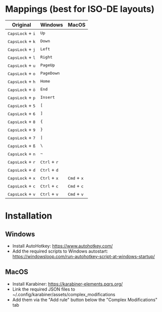 # Mappings (best for ISO-DE layouts)

|Original|Windows|MacOS|
|-|-|-|
|<kbd>CapsLock</kbd> + <kbd>i</kbd>|<kbd>Up</kbd>||
|<kbd>CapsLock</kbd> + <kbd>k</kbd>|<kbd>Down</kbd>||
|<kbd>CapsLock</kbd> + <kbd>j</kbd>|<kbd>Left</kbd>||
|<kbd>CapsLock</kbd> + <kbd>l</kbd>|<kbd>Right</kbd>||
|<kbd>CapsLock</kbd> + <kbd>u</kbd>|<kbd>PageUp</kbd>||
|<kbd>CapsLock</kbd> + <kbd>o</kbd>|<kbd>PageDown</kbd>||
|<kbd>CapsLock</kbd> + <kbd>h</kbd>|<kbd>Home</kbd>||
|<kbd>CapsLock</kbd> + <kbd>ö</kbd>|<kbd>End</kbd>||
|<kbd>CapsLock</kbd> + <kbd>p</kbd>|<kbd>Insert</kbd>||
|<kbd>CapsLock</kbd> + <kbd>5</kbd>|<kbd>[</kbd>||
|<kbd>CapsLock</kbd> + <kbd>6</kbd>|<kbd>]</kbd>||
|<kbd>CapsLock</kbd> + <kbd>8</kbd>|<kbd>{</kbd>||
|<kbd>CapsLock</kbd> + <kbd>9</kbd>|<kbd>}</kbd>||
|<kbd>CapsLock</kbd> + <kbd>7</kbd>|<kbd>&vert;</kbd>||
|<kbd>CapsLock</kbd> + <kbd>ß</kbd>|<kbd>\\</kbd>||
|<kbd>CapsLock</kbd> + <kbd>n</kbd>|<kbd>~</kbd>||
|<kbd>CapsLock</kbd> + <kbd>r</kbd>|<kbd>Ctrl</kbd> + <kbd>r</kbd>||
|<kbd>CapsLock</kbd> + <kbd>d</kbd>|<kbd>Ctrl</kbd> + <kbd>d</kbd>||
|<kbd>CapsLock</kbd> + <kbd>x</kbd>|<kbd>Ctrl</kbd> + <kbd>x</kbd>|<kbd>Cmd</kbd> + <kbd>x</kbd>|
|<kbd>CapsLock</kbd> + <kbd>c</kbd>|<kbd>Ctrl</kbd> + <kbd>c</kbd>|<kbd>Cmd</kbd> + <kbd>c</kbd>|
|<kbd>CapsLock</kbd> + <kbd>v</kbd>|<kbd>Ctrl</kbd> + <kbd>v</kbd>|<kbd>Cmd</kbd> + <kbd>v</kbd>|

# Installation

## Windows

* Install AutoHotkey: https://www.autohotkey.com/
* Add the required scripts to Windows autostart: https://windowsloop.com/run-autohotkey-script-at-windows-startup/

## MacOS

* Install Karabiner: https://karabiner-elements.pqrs.org/
* Link the required JSON files to ~/.config/karabiner/assets/complex_modifications
* Add them via the "Add rule" button below the "Complex Modifications" tab
